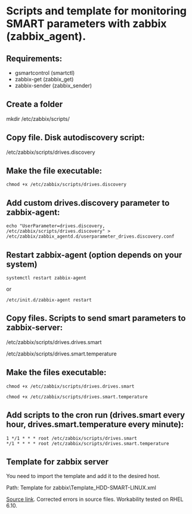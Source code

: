 # Scripts and template for monitoring SMART parameters with zabbix (zabbix_agent).

## Requirements:

- gsmartcontrol (smartctl)
- zabbix-get (zabbix_get)
- zabbix-sender (zabbix_sender)

## Create a folder

mkdir /etc/zabbix/scripts/

## Copy file. Disk autodiscovery script:

/etc/zabbix/scripts/drives.discovery

## Make the file executable:

```
chmod +x /etc/zabbix/scripts/drives.discovery
```

## Add custom drives.discovery parameter to zabbix-agent:

```
echo "UserParameter=drives.discovery, /etc/zabbix/scripts/drives.discovery" > /etc/zabbix/zabbix_agentd.d/userparameter_drives.discovery.conf
```

## Restart zabbix-agent (option depends on your system)
```
systemctl restart zabbix-agent
```

or

```
/etc/init.d/zabbix-agent restart
```

## Copy files. Scripts to send smart parameters to zabbix-server:

/etc/zabbix/scripts/drives.drives.smart

/etc/zabbix/scripts/drives.smart.temperature

## Make the files executable:

```
chmod +x /etc/zabbix/scripts/drives.drives.smart
```

```
chmod +x /etc/zabbix/scripts/drives.smart.temperature
```

## Add scripts to the cron run (drives.smart every hour, drives.smart.temperature every minute):

```
1 */1 * * * root /etc/zabbix/scripts/drives.smart
*/1 * * * * root /etc/zabbix/scripts/drives.smart.temperature
```

## Template for zabbix server

You need to import the template and add it to the desired host.

Path: Template for zabbix\Template_HDD-SMART-LINUX.xml

[Source link](https://valynkin.ru/monitoring-smart-zhestkih-diskov-v-linux-pri-pomoshi-zabbix.html). Corrected errors in source files. Workability tested on RHEL 6.10.